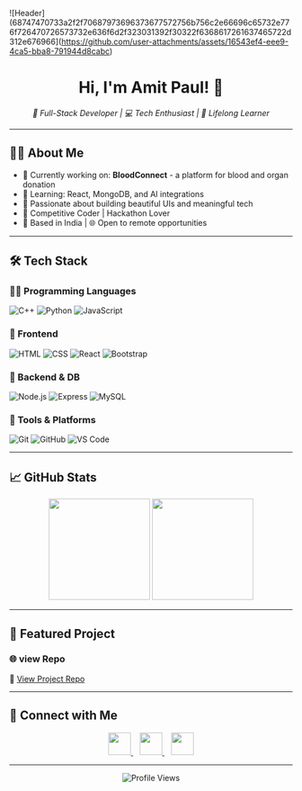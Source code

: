 
![Header](68747470733a2f2f70687973696373677572756b756c2e66696c65732e776f726470726573732e636f6d2f323031392f30322f6368617261637465722d312e676966](https://github.com/user-attachments/assets/16543ef4-eee9-4ca5-bba8-791944d8cabc)




<h1 align="center">Hi, I'm Amit Paul! 👋</h1>

<p align="center">
  <em>🚀 Full-Stack Developer | 💻 Tech Enthusiast | 🧠 Lifelong Learner</em>
</p>

---

## 🧑‍💻 About Me

- 🔭 Currently working on: **BloodConnect** - a platform for blood and organ donation  
- 🌱 Learning: React, MongoDB, and AI integrations  
- 🎯 Passionate about building beautiful UIs and meaningful tech  
- 🧩 Competitive Coder | Hackathon Lover  
- 📍 Based in India | 🌐 Open to remote opportunities

---

## 🛠️ Tech Stack

### 👨‍💻 Programming Languages
![C++](https://skillicons.dev/icons?i=cpp)
![Python](https://skillicons.dev/icons?i=python)
![JavaScript](https://skillicons.dev/icons?i=javascript)

### 🎨 Frontend
![HTML](https://skillicons.dev/icons?i=html)
![CSS](https://skillicons.dev/icons?i=css)
![React](https://skillicons.dev/icons?i=react)
![Bootstrap](https://skillicons.dev/icons?i=bootstrap)

### 🔧 Backend & DB
![Node.js](https://skillicons.dev/icons?i=nodejs)
![Express](https://skillicons.dev/icons?i=express)
![MySQL](https://skillicons.dev/icons?i=mysql)

### 🧰 Tools & Platforms
![Git](https://skillicons.dev/icons?i=git)
![GitHub](https://skillicons.dev/icons?i=github)
![VS Code](https://skillicons.dev/icons?i=vscode)

---

## 📈 GitHub Stats

<p align="center">
  <img src="https://github-readme-stats.vercel.app/api?username=amitpaul2004&show_icons=true&hide_title=true&bg_color=0d1117&title_color=58a6ff&icon_color=79c0ff&text_color=c9d1d9&border_radius=10&hide_border=true&include_all_commits=true&count_private=true" height="180"/>
  <img src="https://github-readme-streak-stats.herokuapp.com/?user=amitpaul2004&theme=github-dark-blue&hide_border=true&border_radius=10" height="180"/>
</p>

---

## 🚀 Featured Project

### 🌐 view Repo

🔗 [View Project Repo]([https://github.com/amitpaul2004/BloodConnect](https://github.com/amitpaul2004?tab=repositories))

---

## 🤝 Connect with Me

<p align="center">
  <a href="https://www.linkedin.com/in/amitpaul">
    <img src="https://skillicons.dev/icons?i=linkedin" height="40" />
  </a>
  &nbsp;&nbsp;
  <a href="mailto:pal900290@gmail.com">
    <img src="https://skillicons.dev/icons?i=gmail" height="40" />
  </a>
  &nbsp;&nbsp;
  <a href="https://github.com/amitpaul2004">
    <img src="https://skillicons.dev/icons?i=github" height="40" />
  </a>
</p>

---

<p align="center">
  <img src="https://komarev.com/ghpvc/?username=amitpaul2004&label=Profile%20Views&color=blue&style=flat" alt="Profile Views">
</p>
